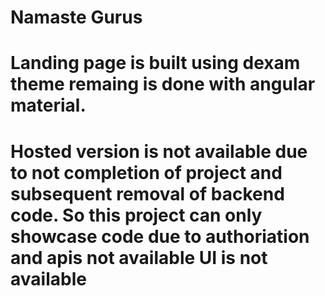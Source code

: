 # Namaste Gurus
 
# Landing page is built using dexam theme remaing is done with angular material.

# Hosted version is not available due to not completion of project and subsequent removal of backend code. So this project can only showcase code due to authoriation and apis not available UI is not available 
